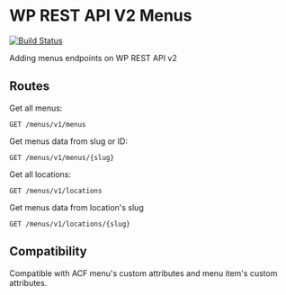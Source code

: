 # WP REST API V2 Menus
[![Build Status](https://scrutinizer-ci.com/g/thebatclaudio/wp-rest-api-v2-menus/badges/build.png?b=master)](https://scrutinizer-ci.com/g/thebatclaudio/wp-rest-api-v2-menus/build-status/master)

Adding menus endpoints on WP REST API v2

## Routes
Get all menus:

    GET /menus/v1/menus
    
Get menus data from slug or ID:

    GET /menus/v1/menus/{slug}

Get all locations:

    GET /menus/v1/locations
    
Get menus data from location's slug

    GET /menus/v1/locations/{slug}

## Compatibility
Compatible with ACF menu's custom attributes and menu item's custom attributes.
